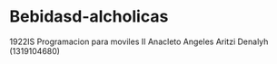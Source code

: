 # Bebidasd-alcholicas
1922IS
Programacion para moviles II
Anacleto Angeles Aritzi Denalyh (1319104680)

